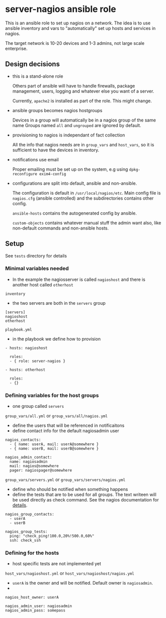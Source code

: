 server-nagios ansible role
================================

This is an ansible role to set up nagios on a network. The idea is to use ansible inventory and vars to "automatically" set up hosts and services in nagios.

The target network is 10-20 devices and 1-3 admins, not large scale enterprise.


Design decisions
---------------------

* this is a stand-alone role

    Others part of ansible will have to handle firewalls, package management, users, logging and whatever else you want of a server.

    Currently, `apache2` is installed as part of the role. This might change.

* ansible groups becomes nagios hostgroups

    Devices in a group will automatically be in a nagios group of the same name
    Groups named `all` and `ungrouped` are ignored by default.

* provisioning to nagios is independant of fact collection

    All the info that nagios needs are in `group_vars` and `host_vars`, so it is sufficient to have the devices in inventory.

* notifications use email

    Proper emailing must be set up on the system, e.g using `dpkg-reconfigure exim4-config`

* configurations are split into default, ansible and non-ansible.

    The configuration is default in `/usr/local/nagios/etc`. Main config file is `nagios.cfg` (ansible controlled) and the subdirectories contains other config.

    `ansible-hosts` contains the autogenerated config by ansible.

    `custom-objects` contains whatever manual stuff the admin want also, like non-default commands and non-ansible hosts.


Setup
-------------

See `tests` directory for details

### Minimal variables needed

* In the example the nagiosserver is called `nagioshost` and there is another host called `otherhost`

`inventory`

* the two servers are both in the `servers` group

```
[servers]
nagioshost
otherhost
```

`playbook.yml`

* in the playbook we define how to provision

```
- hosts: nagioshost

  roles:
  - { role: server-nagios }

- hosts: otherhost

  roles:
  - {}
```

### Defining variables for the host groups

* one group called `servers`

`group_vars/all.yml` or `group_vars/all/nagios.yml`

* define the users that will be referenced in notificaitons
* define contact info for the default nagiosadmin user

```
nagios_contacts:
  - { name: userA, mail: userA@somewhere }
  - { name: userB, mail: userB@somewhere }

nagios_admin_contact:
  name: nagiosadmin
  mail: nagios@somewhere
  pager: nagiospager@somewhere

```

`group_vars/servers.yml` or `group_vars/servers/nagios.yml`

* define who should be notified when something happens
* define the tests that are to be used for all groups. The text writeen will be used directly as check command. See the nagios documentation for [details](https://assets.nagios.com/downloads/nagioscore/docs/nagioscore/3/en/plugins.html).


```
nagios_group_contacts:
  - userA
  - userB

nagios_group_tests:
  ping: "check_ping!100.0,20%!500.0,60%"
  ssh: check_ssh
```

### Defining for the hosts

* host specific tests are not implemented yet

`host_vars/nagioshost.yml` or `host_vars/nagioshost/nagios.yml`

* `userA` is the owner and will be notified. Default owner is `nagiosadmin`.
*

```
nagios_host_owner: userA

nagios_admin_user: nagiosadmin
nagios_admin_pass: somepass
```
